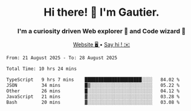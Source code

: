 <h1 align="center">Hi there! 👋 I'm Gautier.</h1>
<h3 align="center">I'm a curiosity driven Web explorer 🚀 and Code wizard 🧙</h3>

<p align="center">
  <a href="https://xisabla.github.io/">Website 🖥️ </a> •
  <a href="mailto:xisabla.dev@gmail.com">Say hi ! ✉️</a>
</p>

<!--START_SECTION:waka-->

```txt
From: 21 August 2025 - To: 28 August 2025

Total Time: 10 hrs 24 mins

TypeScript   9 hrs 7 mins    █████████████████████░░░░   84.02 %
JSON         34 mins         █▒░░░░░░░░░░░░░░░░░░░░░░░   05.22 %
Other        26 mins         █░░░░░░░░░░░░░░░░░░░░░░░░   04.12 %
JavaScript   21 mins         ▓░░░░░░░░░░░░░░░░░░░░░░░░   03.28 %
Bash         20 mins         ▓░░░░░░░░░░░░░░░░░░░░░░░░   03.08 %
```

<!--END_SECTION:waka-->
